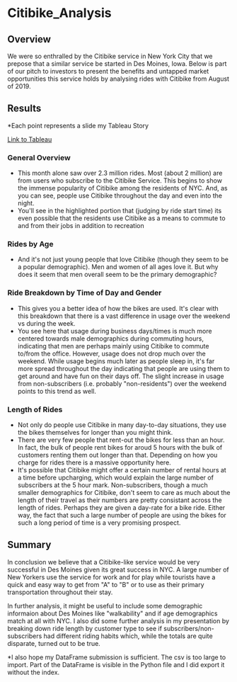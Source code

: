 # Citibike_Analysis

## Overview

We were so enthralled by the Citibike service in New York City that we prepose that a similar service be started in Des Moines, Iowa. Below is part of our pitch to investors to present the benefits and untapped market opportunities this service holds by analysing rides with Citibike from August of 2019.

## Results

*Each point represents a slide my Tableau Story

[Link to Tableau](https://public.tableau.com/profile/nmdimaria#!/vizhome/CitibikeProject_16097772633890/Citibike)

### General Overview
  - This month alone saw over 2.3 million rides. Most (about 2 million) are from users who subscribe to the Citibike Service. This begins to show the immense popularity of Citibike among the residents of NYC. And, as you can see, people use Citibike throughout the day and even into the night.
  - You'll see in the highlighted portion that (judging by ride start time) its even possible that the residents use Citibike as a means to commute to and from their jobs in addition to recreation

### Rides by Age
  - And it's not just young people that love Citibike (though they seem to be a popular demographic). Men and women of all ages love it. But why does it seem that men overall seem to be the primary demographic?

### Ride Breakdown by Time of Day and Gender
  - This gives you a better idea of how the bikes are used. It's clear with this breakdown that there is a vast difference in usage over the weekend vs during the week.
  - You see here that usage during business days/times is much more centered towards male demographics during commuting hours, indicating that men are perhaps mainly using Citibike to commute to/from the office. However, usage does not drop much over the weekend. While usage begins much later as people sleep in, it's far more spread throughout the day indicating that people are using them to get around and have fun on their days off. The slight increase in usage from non-subscribers (i.e. probably "non-residents") over the weekend points to this trend as well.

### Length of Rides
  - Not only do people use Citibike in many day-to-day situations, they use the bikes themselves for longer than you might think.
  - There are very few people that rent-out the bikes for less than an hour. In fact, the bulk of people rent bikes for aroud 5 hours with the bulk of customers renting them out longer than that. Depending on how you charge for rides there is a massive opportunity here. 
  - It's possible that Citibike might offer a certain number of rental hours at a time before upcharging, which would explain the large number of subscribers at the 5 hour mark. Non-subscribers, though a much smaller demographics for Citibike, don't seem to care as much about the length of their travel as their numbers are pretty consistant across the length of rides. Perhaps they are given a day-rate for a bike ride. Either way, the fact that such a large number of people are using the bikes for such a long period of time is a very promising prospect.

## Summary

In conclusion we believe that a Citibike-like service would be very successful in Des Moines given its great success in NYC. A large number of New Yorkers use the service for work and for play while tourists have a quick and easy way to get from "A" to "B" or to use as their primary transportation throughout their stay.

In further analysis, it might be useful to include some demographic informaion about Des Moines like "walkability" and if age demographics match at all with NYC. I also did some further analysis in my presentation by breaking down ride length by customer type to see if subscribers/non-subscribers had different riding habits which, while the totals are quite disparate, turned out to be true.

*I also hope my DataFrame submission is sufficient. The csv is too large to import. Part of the DataFrame is visible in the Python file and I did export it without the index.
